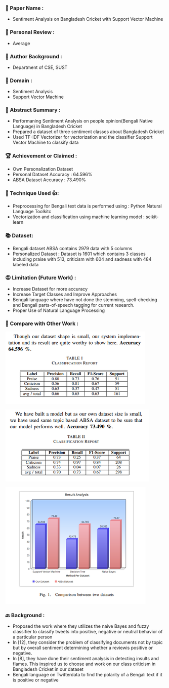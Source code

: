 ### 🫠 Paper Name :

- Sentiment Analysis on Bangladesh Cricket with Support Vector Machine

### 🚨 Personal Review :
- Average

### 👏 Author Background :

- Department of CSE, SUST

### 🤷 Domain :

- Sentiment Analysis
- Support Vector Machine

### 🙏 Abstract Summary :

- Performaning Sentiment Analysis on people opinion(Bengali Native Language) in Bangladesh Cricket
- Prepared a dataset of three sentiment classes about Bangladesh Cricket
- Used TF-IDF Vectorizer for vectorization and the classifier Support Vector Machine to classify data

### 🏆 Achievement or Claimed :
- Own Personalization Dataset
- Personal Dataset Accuracy : 64.596%
- ABSA Dataset Accuracy : 73.490%

### 🎯 Technique Used 👍:

- Preprocessing for Bengali text data is performed using : Python Natural Language Toolkitc
- Vectorization and classification using machine learning model : scikit-learn

### 📚 Dataset:
- Bengali dataset ABSA contains 2979 data with 5 columns
- Personalized Dataset : Dataset is 1601 which contains 3 classes including praise with 513, criticism with 604 and sadness with 484 labeled data

### 😡 Limitation (Future Work) :

- Increase Dataset for more accuracy
- Increase Target Classes and Improve Approaches
-  Bengali language where have not done the stemming, spell-checking and Bengali parts-of-speech tagging for current research.
- Proper Use of Natural Language Processing

### 🫣 Compare with Other Work :

![alt text](../assets/Paper2/image.png)

![alt text](../assets/Paper2/image-1.png)

![alt text](../assets/Paper2/image-2.png)


### 🔙 Background :

- Proposed the work where they utilizes the naive Bayes and fuzzy classifier to classify tweets into positive, negative or neutral behavior of a particular person
- In [12], they consider the problem of classifying documents not by topic but by overall sentiment determining whether a reviewis positive or negative.
- In [8], they have done their sentiment analysis in detecting insults and flames. This inspired us to choose and work on our class criticism in Bangladesh Cricket in our dataset
- Bengali language on Twitterdata to find the polarity of a Bengali text if it is positive or negative


